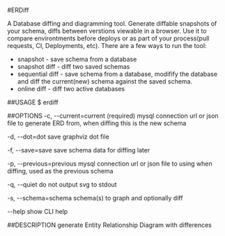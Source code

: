 #ERDiff

A Database diffing and diagramming tool.  Generate diffable snapshots of your schema, diffs between verstions viewable in a browser.  Use it to compare environtments before deploys or as part of your process(pull requests, CI, Deployments, etc).  There are a few ways to run the tool:

* snapshot - save schema from a database
* snapshot diff - diff two saved schemas
* sequential diff - save schema from a database, modifify the database and diff the current(new) schema against the saved schema.
* online diff - diff two active databases 





##USAGE
  $ erdiff

##OPTIONS
  -c, --current=current    (required) mysql connection url or json file to
                           generate ERD from, when diffing this is the new
                           schema

  -d, --dot=dot            save graphviz dot file

  -f, --save=save          save schema data for diffing later

  -p, --previous=previous  mysql connection url or json file to using when
                           diffing, used as the previous schema

  -q, --quiet              do not output svg to stdout

  -s, --schema=schema      schema(s) to graph and optionally diff

  --help                   show CLI help

##DESCRIPTION
  generate Entity Relationship Diagram with differences

